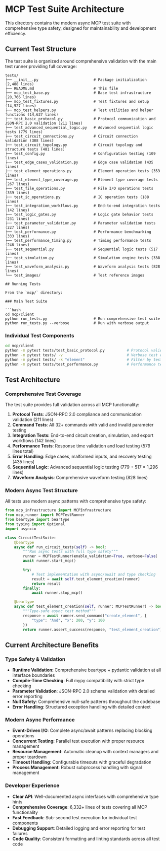 # MCP Test Suite Architecture

This directory contains the modern async MCP test suite with comprehensive
type safety, designed for maintainability and development efficiency.

## Current Test Structure

The test suite is organized around comprehensive validation with the main test runner providing full coverage:

```text
tests/
├── __init__.py                         # Package initialization (2,488 lines)
├── README.md                           # This file
├── mcp_test_base.py                    # Base test infrastructure (20,766 lines)
├── mcp_test_fixtures.py                # Test fixtures and setup (14,527 lines)
├── mcp_test_helpers.py                 # Test utilities and helper functions (14,627 lines)
├── test_basic_protocol.py              # Protocol communication and JSON-RPC 2.0 validation (211 lines)
├── test_advanced_sequential_logic.py   # Advanced sequential logic tests (779 lines)
├── test_circuit_connections.py         # Circuit connection validation (308 lines)
├── test_circuit_topology.py            # Circuit topology and structure tests (481 lines)
├── test_config.py                      # Configuration testing (109 lines)
├── test_edge_cases_validation.py       # Edge case validation (435 lines)
├── test_element_operations.py          # Element operation tests (353 lines)
├── test_element_type_coverage.py       # Element type coverage tests (267 lines)
├── test_file_operations.py             # File I/O operations tests (339 lines)
├── test_ic_operations.py               # IC operation tests (188 lines)
├── test_integration_workflows.py       # End-to-end integration tests (142 lines)
├── test_logic_gates.py                 # Logic gate behavior tests (231 lines)
├── test_parameter_validation.py        # Parameter validation tests (227 lines)
├── test_performance.py                 # Performance benchmarking (333 lines)
├── test_performance_timing.py          # Timing performance tests (246 lines)
├── test_sequential.py                  # Sequential logic tests (517 lines)
├── test_simulation.py                  # Simulation engine tests (338 lines)
├── test_waveform_analysis.py           # Waveform analysis tests (828 lines)
└── test_images/                        # Test reference images

## Running Tests

From the `mcp/` directory:

### Main Test Suite

```bash
cd mcp/client
python run_tests.py                     # Run comprehensive test suite
python run_tests.py --verbose           # Run with verbose output
```

### Individual Test Components

```bash
cd mcp/client
python -m pytest tests/test_basic_protocol.py          # Protocol validation tests
python -m pytest tests/ -v                             # Verbose test output
python -m pytest tests/ -k "element"                   # Filter by test name
python -m pytest tests/test_performance.py             # Performance tests only
```

## Test Architecture

### Comprehensive Test Coverage

The test suite provides full validation across all MCP functionality:

1. **Protocol Tests**: JSON-RPC 2.0 compliance and communication validation (211 lines)
2. **Command Tests**: All 32+ commands with valid and invalid parameter testing
3. **Integration Tests**: End-to-end circuit creation, simulation, and export workflows (142 lines)
4. **Performance Tests**: Response time validation and load testing (579 lines total)
5. **Error Handling**: Edge cases, malformed inputs, and recovery testing (435 lines)
6. **Sequential Logic**: Advanced sequential logic testing (779 + 517 = 1,296 lines)
7. **Waveform Analysis**: Comprehensive waveform testing (828 lines)

### Modern Async Test Structure

All tests use modern async patterns with comprehensive type safety:

```python
from mcp_infrastructure import MCPInfrastructure
from mcp_runner import MCPTestRunner
from beartype import beartype
from typing import Optional
import asyncio

class CircuitTestSuite:
    @beartype
    async def run_circuit_tests(self) -> bool:
        """Run async tests with full type safety"""
        runner = MCPTestRunner(enable_validation=True, verbose=False)
        await runner.start_mcp()

        try:
            # Test implementation with async/await and type checking
            result = await self.test_element_creation(runner)
            return result
        finally:
            await runner.stop_mcp()

    @beartype
    async def test_element_creation(self, runner: MCPTestRunner) -> bool:
        """Type-safe async test method"""
        response = await runner.send_command("create_element", {
            "type": "And", "x": 200, "y": 100
        })
        return runner.assert_success(response, "test_element_creation")
```

## Current Architecture Benefits

### **Type Safety & Validation**
- **Runtime Validation**: Comprehensive beartype + pydantic validation at all interface boundaries
- **Compile-Time Checking**: Full mypy compatibility with strict type checking
- **Parameter Validation**: JSON-RPC 2.0 schema validation with detailed error reporting
- **Null Safety**: Comprehensive null-safe patterns throughout the codebase
- **Error Handling**: Structured exception handling with detailed context

### **Modern Async Performance**
- **Event-Driven I/O**: Complete async/await patterns replacing blocking operations
- **Concurrent Testing**: Parallel test execution with proper resource management
- **Resource Management**: Automatic cleanup with context managers and proper teardown
- **Timeout Handling**: Configurable timeouts with graceful degradation
- **Process Management**: Robust subprocess handling with signal management

### **Developer Experience**
- **Clear API**: Well-documented async interfaces with comprehensive type hints
- **Comprehensive Coverage**: 6,332+ lines of tests covering all MCP functionality
- **Fast Feedback**: Sub-second test execution for individual test components
- **Debugging Support**: Detailed logging and error reporting for test failures
- **Code Quality**: Consistent formatting and linting standards across all test code
